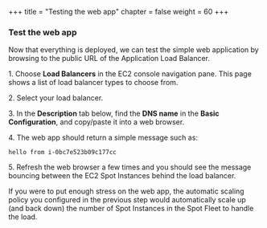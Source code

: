 +++
title = "Testing the web app"
chapter = false
weight = 60
+++


### Test the web app

Now that everything is deployed, we can test the simple web application by browsing to the public URL of the Application Load Balancer.

1\. Choose **Load Balancers** in the EC2 console navigation pane. This page shows a list of load balancer types to choose from.

2\. Select your load balancer.

3\. In the **Description** tab below, find the **DNS name** in the **Basic Configuration**, and copy/paste it into a web browser.

4\. The web app should return a simple message such as:

```
hello from i-0bc7e523b09c177cc
```

5\. Refresh the web browser a few times and you should see the message bouncing between the EC2 Spot Instances behind the load balancer.

If you were to put enough stress on the web app, the automatic scaling policy you configured in the previous step would automatically scale up (and back down) the number of Spot Instances in the Spot Fleet to handle the load.